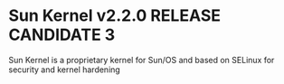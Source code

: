 # Sun Kernel v2.2.0 RELEASE CANDIDATE 3
Sun Kernel is a proprietary kernel for Sun/OS and based on SELinux for security and kernel hardening
